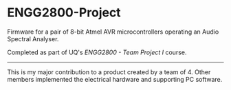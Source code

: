 ENGG2800-Project
================

Firmware for a pair of 8-bit Atmel AVR microcontrollers operating an Audio Spectral Analyser.

Completed as part of UQ's *ENGG2800 - Team Project I* course.

----

This is my major contribution to a product created by a team of 4. Other members implemented the electrical hardware and supporting PC software.
